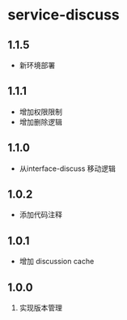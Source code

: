 # service-discuss

## 1.1.5
- 新环境部署

## 1.1.1
- 增加权限限制
- 增加删除逻辑

## 1.1.0
- 从interface-discuss 移动逻辑

## 1.0.2
- 添加代码注释


## 1.0.1
- 增加 discussion cache

## 1.0.0
1. 实现版本管理
